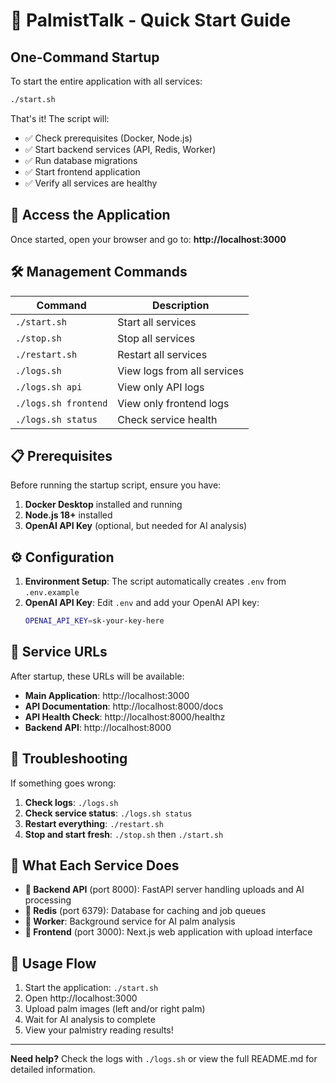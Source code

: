 # 🚀 PalmistTalk - Quick Start Guide

## One-Command Startup

To start the entire application with all services:

```bash
./start.sh
```

That's it! The script will:
- ✅ Check prerequisites (Docker, Node.js)
- ✅ Start backend services (API, Redis, Worker)
- ✅ Run database migrations
- ✅ Start frontend application
- ✅ Verify all services are healthy

## 📱 Access the Application

Once started, open your browser and go to:
**http://localhost:3000**

## 🛠️ Management Commands

| Command | Description |
|---------|-------------|
| `./start.sh` | Start all services |
| `./stop.sh` | Stop all services |
| `./restart.sh` | Restart all services |
| `./logs.sh` | View logs from all services |
| `./logs.sh api` | View only API logs |
| `./logs.sh frontend` | View only frontend logs |
| `./logs.sh status` | Check service health |

## 📋 Prerequisites

Before running the startup script, ensure you have:

1. **Docker Desktop** installed and running
2. **Node.js 18+** installed
3. **OpenAI API Key** (optional, but needed for AI analysis)

## ⚙️ Configuration

1. **Environment Setup**: The script automatically creates `.env` from `.env.example`
2. **OpenAI API Key**: Edit `.env` and add your OpenAI API key:
   ```bash
   OPENAI_API_KEY=sk-your-key-here
   ```

## 🔗 Service URLs

After startup, these URLs will be available:

- **Main Application**: http://localhost:3000
- **API Documentation**: http://localhost:8000/docs
- **API Health Check**: http://localhost:8000/healthz
- **Backend API**: http://localhost:8000

## 🐛 Troubleshooting

If something goes wrong:

1. **Check logs**: `./logs.sh`
2. **Check service status**: `./logs.sh status`
3. **Restart everything**: `./restart.sh`
4. **Stop and start fresh**: `./stop.sh` then `./start.sh`

## 📝 What Each Service Does

- **🔧 Backend API** (port 8000): FastAPI server handling uploads and AI processing
- **💾 Redis** (port 6379): Database for caching and job queues
- **👷 Worker**: Background service for AI palm analysis
- **🎨 Frontend** (port 3000): Next.js web application with upload interface

## 🎯 Usage Flow

1. Start the application: `./start.sh`
2. Open http://localhost:3000
3. Upload palm images (left and/or right palm)
4. Wait for AI analysis to complete
5. View your palmistry reading results!

---

**Need help?** Check the logs with `./logs.sh` or view the full README.md for detailed information.